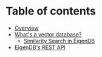 # Table of contents

* [Overview](README.md)
* [What's a vector database?](whats-a-vector-database/README.md)
  * [Similarity Search in EigenDB](whats-a-vector-database/similarity-search-in-eigendb.md)
* [EigenDB's REST API](rest-api.md)
